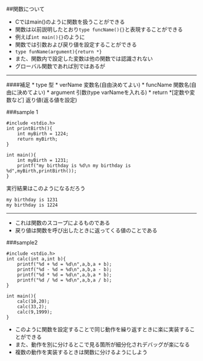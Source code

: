 ##関数について
* Cではmain()のように関数を扱うことができる  
* 関数は以前説明したとおり`type funcName(){}`と表現することができる  
* 例えば`int main(){}`のように
* 関数では引数および戻り値を設定することができる  
* `type funName(argument){return *}`
* また、関数内で設定した変数は他の関数では認識されない  
* グローバル関数であれば別ではあるが  



____
####補足
	* type 型
	* verName 変数名(自由決めてよい)
	* funcName 関数名(自由に決めてよい)
	* argument 引数(type varNameを入れる)
	* return \*[定数や変数など] 返り値(返る値を設定)

###sample 1
```
#include <stdio.h>
int printBirth(){
	int myBirth = 1224;
	return myBirth;
}

int main(){
	int myBirth = 1231;
	printf("my birthday is %d\n my birthday is %d",myBirth,printBirth());
}

```

実行結果はこのようになるだろう
```
my birthday is 1231
my birthday is 1224
```

____
* これは関数のスコープによるものである  
* 戻り値は関数を呼び出したときに返ってくる値のことである  

###sample2
```
#include <stdio.h>
int calc(int a,int b){
	printf("%d + %d = %d\n",a,b,a + b);
	printf("%d - %d = %d\n",a,b,a - b);
	printf("%d * %d = %d\n",a,b,a * b);
	printf("%d / %d = %d\n",a,b,a / b);
}

int main(){
	calc(10,20);
	calc(33,2);
	calc(9,1999);
}

```

* このように関数を設定することで同じ動作を繰り返すときに楽に実装することができる  
* また、動作を別に分けるとこで見る箇所が細分化されデバッグが楽になる  
* 複数の動作を実装するときは関数に分けるようにしよう  
